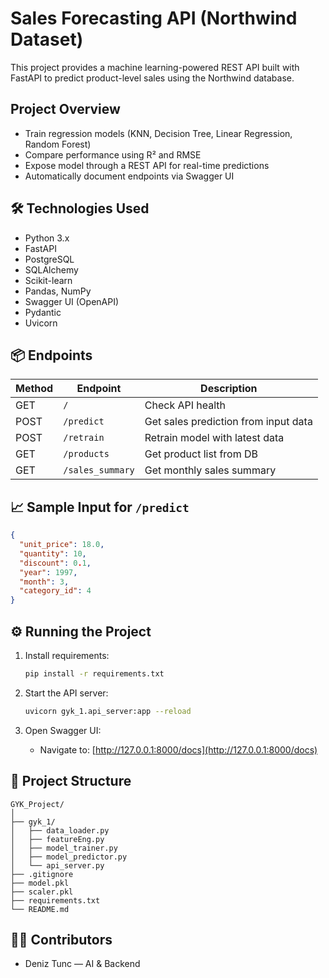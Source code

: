 # Sales Forecasting API (Northwind Dataset)

This project provides a machine learning-powered REST API built with FastAPI to predict product-level sales using the Northwind database.

## Project Overview

- Train regression models (KNN, Decision Tree, Linear Regression, Random Forest)
- Compare performance using R² and RMSE
- Expose model through a REST API for real-time predictions
- Automatically document endpoints via Swagger UI

## 🛠️ Technologies Used

- Python 3.x
- FastAPI
- PostgreSQL
- SQLAlchemy
- Scikit-learn
- Pandas, NumPy
- Swagger UI (OpenAPI)
- Pydantic
- Uvicorn

## 📦 Endpoints

| Method | Endpoint         | Description                          |
| ------ | ---------------- | ------------------------------------ |
| GET    | `/`              | Check API health                     |
| POST   | `/predict`       | Get sales prediction from input data |
| POST   | `/retrain`       | Retrain model with latest data       |
| GET    | `/products`      | Get product list from DB             |
| GET    | `/sales_summary` | Get monthly sales summary            |

## 📈 Sample Input for `/predict`

```json
{
  "unit_price": 18.0,
  "quantity": 10,
  "discount": 0.1,
  "year": 1997,
  "month": 3,
  "category_id": 4
}
```

## ⚙️ Running the Project

1. Install requirements:

   ```bash
   pip install -r requirements.txt
   ```

2. Start the API server:

   ```bash
   uvicorn gyk_1.api_server:app --reload
   ```

3. Open Swagger UI:
   - Navigate to: [http://127.0.0.1:8000/docs](http://127.0.0.1:8000/docs)

## 📁 Project Structure

```
GYK_Project/
│
├── gyk_1/
│   ├── data_loader.py
│   ├── featureEng.py
│   ├── model_trainer.py
│   ├── model_predictor.py
│   └── api_server.py
├── .gitignore
├── model.pkl
├── scaler.pkl
├── requirements.txt
└── README.md
```

## 👩‍💻 Contributors

- Deniz Tunc — AI & Backend








